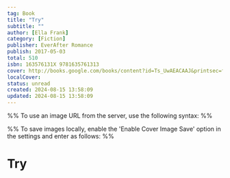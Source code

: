 ```yaml
---
tag: Book
title: "Try"
subtitle: ""
author: [Ella Frank]
category: [Fiction]
publisher: EverAfter Romance
publish: 2017-05-03
total: 510
isbn: 163576131X 9781635761313
cover: http://books.google.com/books/content?id=Ts_UwAEACAAJ&printsec=frontcover&img=1&zoom=1&source=gbs_api
localCover: 
status: unread
created: 2024-08-15 13:58:09
updated: 2024-08-15 13:58:09
---
```


%% To use an image URL from the server, use the following syntax: %%


%% To save images locally, enable the 'Enable Cover Image Save' option in the settings and enter as follows: %%


# Try
